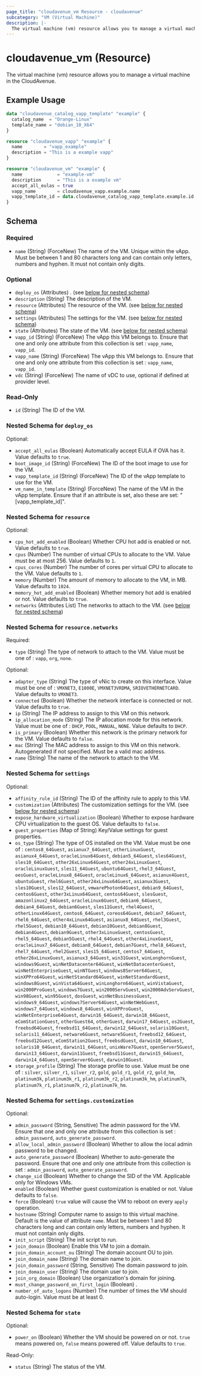 ```yaml
---
page_title: "cloudavenue_vm Resource - cloudavenue"
subcategory: "VM (Virtual Machine)"
description: |-
  The virtual machine (vm) resource allows you to manage a virtual machine in the CloudAvenue.
---
```


# cloudavenue_vm (Resource)

The virtual machine (vm) resource allows you to manage a virtual machine in the CloudAvenue.

## Example Usage

```terraform
data "cloudavenue_catalog_vapp_template" "example" {
  catalog_name  = "Orange-Linux"
  template_name = "debian_10_X64"
}

resource "cloudavenue_vapp" "example" {
  name        = "vapp_example"
  description = "This is a example vapp"
}

resource "cloudavenue_vm" "example" {
  name             = "example-vm"
  description      = "This is a example vm"
  accept_all_eulas = true
  vapp_name        = cloudavenue_vapp.example.name
  vapp_template_id = data.cloudavenue_catalog_vapp_template.example.id
}
```

<!-- schema generated by tfplugindocs -->
## Schema

### Required

- `name` (String) (ForceNew) The name of the VM. Unique within the vApp. Must be between 1 and 80 characters long and can contain only letters, numbers and hyphen. It must not contain only digits.

### Optional

- `deploy_os` (Attributes) . (see [below for nested schema](#nestedatt--deploy_os))
- `description` (String) The description of the VM.
- `resource` (Attributes) The resource of the VM. (see [below for nested schema](#nestedatt--resource))
- `settings` (Attributes) The settings for the VM. (see [below for nested schema](#nestedatt--settings))
- `state` (Attributes) The state of the VM. (see [below for nested schema](#nestedatt--state))
- `vapp_id` (String) (ForceNew) The vApp this VM belongs to. Ensure that one and only one attribute from this collection is set : `vapp_name`, `vapp_id`.
- `vapp_name` (String) (ForceNew) The vApp this VM belongs to. Ensure that one and only one attribute from this collection is set : `vapp_name`, `vapp_id`.
- `vdc` (String) (ForceNew) The name of vDC to use, optional if defined at provider level.

### Read-Only

- `id` (String) The ID of the VM.

<a id="nestedatt--deploy_os"></a>
### Nested Schema for `deploy_os`

Optional:

- `accept_all_eulas` (Boolean) Automatically accept EULA if OVA has it. Value defaults to `true`.
- `boot_image_id` (String) (ForceNew) The ID of the boot image to use for the VM.
- `vapp_template_id` (String) (ForceNew) The ID of the vApp template to use for the VM.
- `vm_name_in_template` (String) (ForceNew) The name of the VM in the vApp template. Ensure that if an attribute is set, also these are set: "[vapp_template_id]".


<a id="nestedatt--resource"></a>
### Nested Schema for `resource`

Optional:

- `cpu_hot_add_enabled` (Boolean) Whether CPU hot add is enabled or not. Value defaults to `true`.
- `cpus` (Number) The number of virtual CPUs to allocate to the VM. Value must be at most 256. Value defaults to `1`.
- `cpus_cores` (Number) The number of cores per virtual CPU to allocate to the VM. Value defaults to `1`.
- `memory` (Number) The amount of memory to allocate to the VM, in MB. Value defaults to `1024`.
- `memory_hot_add_enabled` (Boolean) Whether memory hot add is enabled or not. Value defaults to `true`.
- `networks` (Attributes List) The networks to attach to the VM. (see [below for nested schema](#nestedatt--resource--networks))

<a id="nestedatt--resource--networks"></a>
### Nested Schema for `resource.networks`

Required:

- `type` (String) The type of network to attach to the VM. Value must be one of : `vapp`, `org`, `none`.

Optional:

- `adapter_type` (String) The type of vNic to create on this interface. Value must be one of : `VMXNET3`, `E1000E`, `VMXNET3VRDMA`, `SRIOVETHERNETCARD`. Value defaults to `VMXNET3`.
- `connected` (Boolean) Whether the network interface is connected or not. Value defaults to `true`.
- `ip` (String) The IP address to assign to this VM on this network.
- `ip_allocation_mode` (String) The IP allocation mode for this network. Value must be one of : `DHCP`, `POOL`, `MANUAL`, `NONE`. Value defaults to `DHCP`.
- `is_primary` (Boolean) Whether this network is the primary network for the VM. Value defaults to `false`.
- `mac` (String) The MAC address to assign to this VM on this network. Autogenerated if not specified. Must be a valid mac address.
- `name` (String) The name of the network to attach to the VM.



<a id="nestedatt--settings"></a>
### Nested Schema for `settings`

Optional:

- `affinity_rule_id` (String) The ID of the affinity rule to apply to this VM.
- `customization` (Attributes) The customization settings for the VM. (see [below for nested schema](#nestedatt--settings--customization))
- `expose_hardware_virtualization` (Boolean) Whether to expose hardware CPU virtualization to the guest OS. Value defaults to `false`.
- `guest_properties` (Map of String) Key/Value settings for guest properties.
- `os_type` (String) The type of OS installed on the VM. Value must be one of : `centos8_64Guest`, `asianux7_64Guest`, `otherLinuxGuest`, `asianux4_64Guest`, `oracleLinux64Guest`, `debian5_64Guest`, `sles64Guest`, `sles10_64Guest`, `other26xLinux64Guest`, `other24xLinuxGuest`, `oracleLinuxGuest`, `sles11_64Guest`, `ubuntu64Guest`, `rhel3_64Guest`, `oesGuest`, `oracleLinux8_64Guest`, `oracleLinux6_64Guest`, `asianux4Guest`, `ubuntuGuest`, `rhel6Guest`, `other24xLinux64Guest`, `asianux3Guest`, `sles10Guest`, `sles12_64Guest`, `vmwarePhoton64Guest`, `debian9_64Guest`, `centos6Guest`, `other3xLinux64Guest`, `centos64Guest`, `slesGuest`, `amazonlinux2_64Guest`, `oracleLinux6Guest`, `debian6_64Guest`, `debian4_64Guest`, `debian6Guest`, `sles11Guest`, `rhel4Guest`, `otherLinux64Guest`, `centos6_64Guest`, `coreos64Guest`, `debian7_64Guest`, `rhel6_64Guest`, `other4xLinux64Guest`, `asianux8_64Guest`, `rhel3Guest`, `rhel5Guest`, `debian10_64Guest`, `debian10Guest`, `debian8Guest`, `debian4Guest`, `debian9Guest`, `other3xLinuxGuest`, `centosGuest`, `rhel5_64Guest`, `debian5Guest`, `rhel4_64Guest`, `other4xLinuxGuest`, `oracleLinux7_64Guest`, `debian8_64Guest`, `debian7Guest`, `rhel8_64Guest`, `rhel7_64Guest`, `rhel2Guest`, `sles15_64Guest`, `centos7_64Guest`, `other26xLinuxGuest`, `asianux3_64Guest`, `win31Guest`, `winLonghornGuest`, `windows9Guest`, `winNetDatacenter64Guest`, `winNetDatacenterGuest`, `winNetEnterpriseGuest`, `winNTGuest`, `windows8Server64Guest`, `winXPPro64Guest`, `winNetStandard64Guest`, `winNetStandardGuest`, `windows8Guest`, `winVista64Guest`, `winLonghorn64Guest`, `winVistaGuest`, `win2000ProGuest`, `windows7Guest`, `win2000ServGuest`, `win2000AdvServGuest`, `win98Guest`, `win95Guest`, `dosGuest`, `winNetBusinessGuest`, `windows9_64Guest`, `windows7Server64Guest`, `winNetWebGuest`, `windows7_64Guest`, `windows8_64Guest`, `winXPProGuest`, `winNetEnterprise64Guest`, `darwin16_64Guest`, `darwin18_64Guest`, `eComStationGuest`, `otherGuest64`, `otherGuest`, `darwin17_64Guest`, `os2Guest`, `freebsd64Guest`, `freebsd11_64Guest`, `darwin12_64Guest`, `solaris10Guest`, `solaris11_64Guest`, `netware6Guest`, `netware5Guest`, `freebsd12_64Guest`, `freebsd12Guest`, `eComStation2Guest`, `freebsdGuest`, `darwin10_64Guest`, `solaris10_64Guest`, `darwin11_64Guest`, `unixWare7Guest`, `openServer5Guest`, `darwin13_64Guest`, `darwin11Guest`, `freebsd11Guest`, `darwin15_64Guest`, `darwin14_64Guest`, `openServer6Guest`, `darwin10Guest`.
- `storage_profile` (String) The storage profile to use. Value must be one of : `silver`, `silver_r1`, `silver_r2`, `gold`, `gold_r1`, `gold_r2`, `gold_hm`, `platinum3k`, `platinum3k_r1`, `platinum3k_r2`, `platinum3k_hm`, `platinum7k`, `platinum7k_r1`, `platinum7k_r2`, `platinum7k_hm`.

<a id="nestedatt--settings--customization"></a>
### Nested Schema for `settings.customization`

Optional:

- `admin_password` (String, Sensitive) The admin password for the VM. Ensure that one and only one attribute from this collection is set : `admin_password`, `auto_generate_password`.
- `allow_local_admin_password` (Boolean) Whether to allow the local admin password to be changed.
- `auto_generate_password` (Boolean) Whether to auto-generate the password. Ensure that one and only one attribute from this collection is set : `admin_password`, `auto_generate_password`.
- `change_sid` (Boolean) Whether to change the SID of the VM. Applicable only for Windows VMs.
- `enabled` (Boolean) Whether guest customization is enabled or not. Value defaults to `false`.
- `force` (Boolean) `true` value will cause the VM to reboot on every `apply` operation.
- `hostname` (String) Computer name to assign to this virtual machine. Default is the value of attribute `name`. Must be between 1 and 80 characters long and can contain only letters, numbers and hyphen. It must not contain only digits.
- `init_script` (String) The init script to run.
- `join_domain` (Boolean) Enable this VM to join a domain.
- `join_domain_account_ou` (String) The domain account OU to join.
- `join_domain_name` (String) The domain name to join.
- `join_domain_password` (String, Sensitive) The domain password to join.
- `join_domain_user` (String) The domain user to join.
- `join_org_domain` (Boolean) Use organization's domain for joining.
- `must_change_password_on_first_login` (Boolean) .
- `number_of_auto_logons` (Number) The number of times the VM should auto-login. Value must be at least 0.



<a id="nestedatt--state"></a>
### Nested Schema for `state`

Optional:

- `power_on` (Boolean) Whether the VM should be powered on or not. `true` means powered on, `false` means powered off. Value defaults to `true`.

Read-Only:

- `status` (String) The status of the VM.

